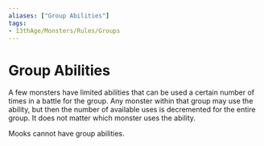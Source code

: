 ```yaml
---
aliases: ["Group Abilities"]
tags:
- 13thAge/Monsters/Rules/Groups
---
```


# Group Abilities

A few monsters have limited abilities that can be used a certain number of times in a battle for the group. Any monster within that group may use the ability, but then the number of available uses is decremented for the entire group. It does not matter which monster uses the ability.

Mooks cannot have group abilities.
